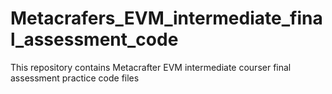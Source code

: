 # Metacrafers_EVM_intermediate_final_assessment_code
This repository contains Metacrafter EVM intermediate courser final assessment practice code files

